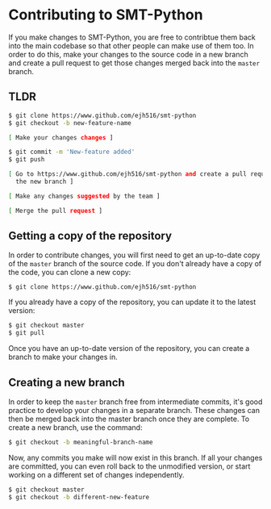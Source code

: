 # Contributing to SMT-Python

If you make changes to SMT-Python, you are free to contribtue them back into the
main codebase so that other people can make use of them too. In order to do
this, make your changes to the source code in a new branch and create a pull
request to get those changes merged back into the `master` branch.

## TLDR
```bash
$ git clone https://www.github.com/ejh516/smt-python
$ git checkout -b new-feature-name

[ Make your changes changes ]

$ git commit -m 'New-feature added'
$ git push

[ Go to https://www.github.com/ejh516/smt-python and create a pull request for 
  the new branch ]

[ Make any changes suggested by the team ]

[ Merge the pull request ]
```

## Getting a copy of the repository
In order to contribute changes, you will first need to get an up-to-date copy of
the `master` branch of the source code. If you don't already have a copy of the
code, you can clone a new copy:
```{bash}
$ git clone https://www.github.com/ejh516/smt-python
```

If you already have a copy of the repository, you can update it to the latest
version:
```bash
$ git checkout master
$ git pull
```

Once you have an up-to-date version of the repository, you can create a branch
to make your changes in. 

## Creating a new branch
In order to keep the `master` branch free from intermediate commits, it's good
practice to develop your changes in a separate branch. These changes can then
be merged back into the master branch once they are complete. To create a new
branch, use the command:
```bash
$ git checkout -b meaningful-branch-name
```

Now, any commits you make will now exist in this branch. If all your changes are
committed, you can even roll back to the unmodified version, or start working on
a different set of changes independently.
```bash
$ git checkout master
$ git checkout -b different-new-feature
```

